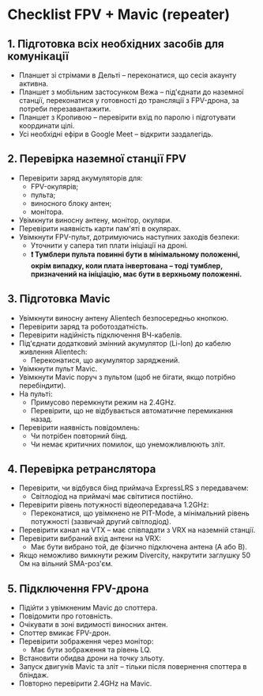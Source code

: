 # **Checklist FPV \+ Mavic (repeater)**

## **1\. Підготовка всіх необхідних засобів для комунікації**

- Планшет зі стрімами в Дельті – переконатися, що сесія акаунту активна.  
- Планшет з мобільним застосунком Вежа – під'єднати до наземної станції, переконатися у готовності до трансляції з FPV-дрона, за потреби перезавантажити.  
- Планшет з Кропивою – перевірити вхід по паролю і підготувати координати цілі.  
- Усі необхідні ефіри в Google Meet – відкрити заздалегідь.

## **2\. Перевірка наземної станції FPV**

- Перевірити заряд акумуляторів для:  
  * FPV-окулярів;  
  * пульта;  
  * виносного блоку антен;  
  * монітора.  
- Увімкнути виносну антену, монітор, окуляри.  
- Перевірити наявність карти пам'яті в окулярах.  
- Увімкнути FPV-пульт, дотримуючись наступних заходів безпеки:  
  * Уточнити у сапера тип плати ініціації на дроні.  
  * **❗ Тумблери пульта повинні бути в мінімальному положенні, окрім випадку, коли плата інвертована – тоді тумблер, призначений на ініціацію, має бути в верхньому положенні.**

## **3\. Підготовка Mavic**

- Увімкнути виносну антену Alientech безпосередньо кнопкою.  
- Перевірити заряд та роботоздатність.  
- Перевірити надійність підключення ВЧ-кабелів.  
- Під'єднати додатковий змінний акумулятор (Li-Ion) до кабелю живлення Alientech:  
  * Переконатися, що акумулятор заряджений.  
- Увімкнути пульт Mavic.  
- Увімкнути Mavic поруч з пультом (щоб не бігати, якщо потрібно перебіндити).  
- На пульті:  
  * Примусово перемкнути режим на 2.4GHz.  
  * Перевірити, що не відбувається автоматичне перемикання назад.  
- Перевірити наявність повідомлень:  
  * Чи потрібен повторний бінд.  
  * Чи немає критичних помилок, що унеможливлюють зліт.

## **4\. Перевірка ретранслятора**

- Перевірити, чи відбувся бінд приймача ExpressLRS з передавачем:  
  * Світлодіод на приймачі має світитися постійно.  
- Перевірити рівень потужності відеопередавача 1.2GHz:  
  * Переконатися, що увімкнено не PIT-Mode, а мінімальний рівень потужності (зазвичай другий світлодіод).  
- Перевірити канал на VTX – має співпадати з VRX на наземній станції.  
- Перевірити вибраний вхід антени на VRX:  
  * Має бути вибрано той, де фізично підключена антена (A або B).  
- Якщо неможливо вимкнути режим Divercity, накрутити заглушку 50 Ом на вільний SMA-роз'єм.

## **5\. Підключення FPV-дрона**

- Підійти з увімкненим Mavic до споттера.  
- Повідомити про готовність.  
- Очікувати в зоні видимості виносних антен.  
- Споттер вмикає FPV-дрон.  
- Перевірити зображення через монітор:  
  * Має бути зображення та рівень LQ.  
- Встановити обидва дрони на точку зльоту.  
- Запуск двигунів Mavic та зліт – тільки після повернення споттера в бліндаж.  
- Повторно перевірити 2.4GHz на Mavic.

